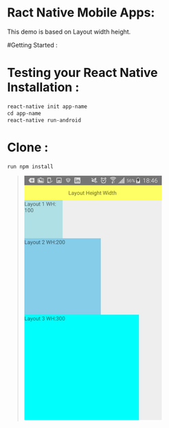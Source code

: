 # Ract Native Mobile Apps:

This demo is based on Layout width height. 


#Getting Started :

# Testing your React Native Installation :
```
react-native init app-name
cd app-name
react-native run-android
```

# Clone :
```
run npm install
```

><img src="widthHeight.jpg" width="320">